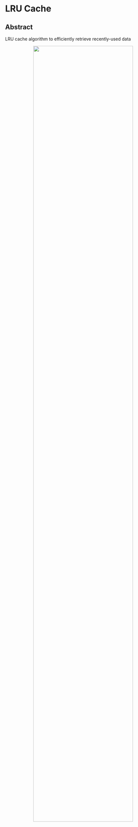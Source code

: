 # LRU Cache
## Abstract
LRU cache algorithm to efficiently retrieve recently-used data

<p align="center"><img src="https://github.com/The-Golang-Way/LRU-cache/blob/main/demo/demo.png" width="80%"></p>
